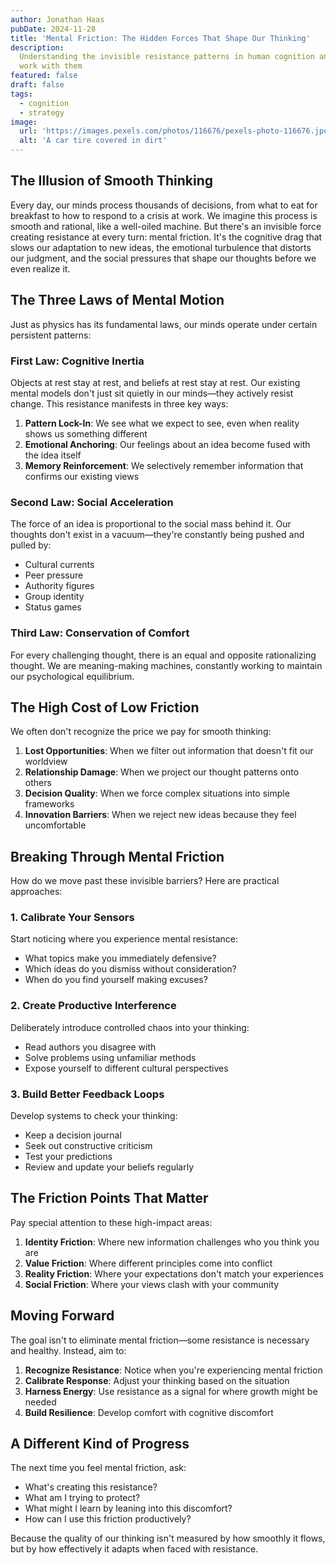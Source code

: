 ```yaml
---
author: Jonathan Haas
pubDate: 2024-11-28
title: 'Mental Friction: The Hidden Forces That Shape Our Thinking'
description:
  Understanding the invisible resistance patterns in human cognition and how to
  work with them
featured: false
draft: false
tags:
  - cognition
  - strategy
image:
  url: 'https://images.pexels.com/photos/116676/pexels-photo-116676.jpeg?auto=compress&cs=tinysrgb&w=1260&h=750&dpr=2'
  alt: 'A car tire covered in dirt'
---
```


## The Illusion of Smooth Thinking

Every day, our minds process thousands of decisions, from what to eat for
breakfast to how to respond to a crisis at work. We imagine this process is
smooth and rational, like a well-oiled machine. But there's an invisible force
creating resistance at every turn: mental friction. It's the cognitive drag that
slows our adaptation to new ideas, the emotional turbulence that distorts our
judgment, and the social pressures that shape our thoughts before we even
realize it.

## The Three Laws of Mental Motion

Just as physics has its fundamental laws, our minds operate under certain
persistent patterns:

### First Law: Cognitive Inertia

Objects at rest stay at rest, and beliefs at rest stay at rest. Our existing
mental models don't just sit quietly in our minds—they actively resist change.
This resistance manifests in three key ways:

1. **Pattern Lock-In**: We see what we expect to see, even when reality shows us
   something different
2. **Emotional Anchoring**: Our feelings about an idea become fused with the
   idea itself
3. **Memory Reinforcement**: We selectively remember information that confirms
   our existing views

### Second Law: Social Acceleration

The force of an idea is proportional to the social mass behind it. Our thoughts
don't exist in a vacuum—they're constantly being pushed and pulled by:

- Cultural currents
- Peer pressure
- Authority figures
- Group identity
- Status games

### Third Law: Conservation of Comfort

For every challenging thought, there is an equal and opposite rationalizing
thought. We are meaning-making machines, constantly working to maintain our
psychological equilibrium.

## The High Cost of Low Friction

We often don't recognize the price we pay for smooth thinking:

1. **Lost Opportunities**: When we filter out information that doesn't fit our
   worldview
2. **Relationship Damage**: When we project our thought patterns onto others
3. **Decision Quality**: When we force complex situations into simple frameworks
4. **Innovation Barriers**: When we reject new ideas because they feel
   uncomfortable

## Breaking Through Mental Friction

How do we move past these invisible barriers? Here are practical approaches:

### 1. Calibrate Your Sensors

Start noticing where you experience mental resistance:

- What topics make you immediately defensive?
- Which ideas do you dismiss without consideration?
- When do you find yourself making excuses?

### 2. Create Productive Interference

Deliberately introduce controlled chaos into your thinking:

- Read authors you disagree with
- Solve problems using unfamiliar methods
- Expose yourself to different cultural perspectives

### 3. Build Better Feedback Loops

Develop systems to check your thinking:

- Keep a decision journal
- Seek out constructive criticism
- Test your predictions
- Review and update your beliefs regularly

## The Friction Points That Matter

Pay special attention to these high-impact areas:

1. **Identity Friction**: Where new information challenges who you think you are
2. **Value Friction**: Where different principles come into conflict
3. **Reality Friction**: Where your expectations don't match your experiences
4. **Social Friction**: Where your views clash with your community

## Moving Forward

The goal isn't to eliminate mental friction—some resistance is necessary and
healthy. Instead, aim to:

1. **Recognize Resistance**: Notice when you're experiencing mental friction
2. **Calibrate Response**: Adjust your thinking based on the situation
3. **Harness Energy**: Use resistance as a signal for where growth might be
   needed
4. **Build Resilience**: Develop comfort with cognitive discomfort

## A Different Kind of Progress

The next time you feel mental friction, ask:

- What's creating this resistance?
- What am I trying to protect?
- What might I learn by leaning into this discomfort?
- How can I use this friction productively?

Because the quality of our thinking isn't measured by how smoothly it flows, but
by how effectively it adapts when faced with resistance.
